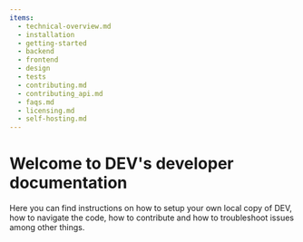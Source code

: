 ```yaml
---
items:
  - technical-overview.md
  - installation
  - getting-started
  - backend
  - frontend
  - design
  - tests
  - contributing.md
  - contributing_api.md
  - faqs.md
  - licensing.md
  - self-hosting.md
---
```


# Welcome to DEV's developer documentation

Here you can find instructions on how to setup your own local copy of DEV, how to navigate the code, how to contribute and how to troubleshoot issues among other things.
